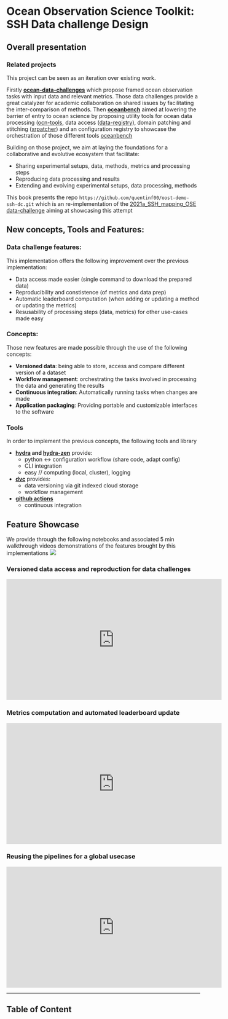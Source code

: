 # Ocean Observation Science Toolkit: SSH Data challenge Design

## Overall presentation

### Related projects
This project can be seen as an iteration over existing work.

Firstly **[ocean-data-challenges](https://ocean-data-challenges.github.io/)** which propose framed ocean observation tasks with input data and relevant metrics. Those data challenges provide a great catalyzer for academic collaboration on shared issues by facilitating the inter-comparison of methods.
Then **[oceanbench](https://jejjohnson.github.io/oceanbench/content/overview.html)** aimed at lowering the barrier of entry to ocean science by proposing utility tools for ocean data processing ([ocn-tools](https://github.com/jejjohnson/ocn-tools/), data access ([data-registry](https://github.com/quentinf00/oceanbench-data-registry)), domain patching and stitching ([xrpatcher](https://github.com/jejjohnson/xrpatcher)) and  an configuration registry to showcase the orchestration of those different tools [oceanbench](https://github.com/jejjohnson/oceanbench)

Building on those project, we aim at laying the foundations for a collaborative and evolutive ecosystem that facilitate:
- Sharing experimental setups, data, methods, metrics and processing steps
- Reproducing data processing and results 
- Extending and evolving experimental setups, data processing, methods

This book presents the repo `https://github.com/quentinf00/oost-demo-ssh-dc.git` which is an re-implementation of the [2021a_SSH_mapping_OSE data-challenge](https://github.com/ocean-data-challenges/2023a_SSH_mapping_OSE) aiming at showcasing this attempt

## New concepts, Tools and Features:

### Data challenge features:
This implementation offers the following improvement over the previous implementation:
- Data access made easier (single command to download the prepared data)
- Reproducibility and constistence (of metrics and data prep)
- Automatic leaderboard computation (when adding or updating a method or updating the metrics)
- Resusability of processing steps (data, metrics) for other use-cases made easy

### Concepts:
Those new features are made possible through the use of the following concepts:
- **Versioned data**: being able to store, access and compare different version of a dataset
- **Workflow management**: orchestrating the tasks involved in processing the data and generating the results
- **Continuous integration**: Automatically running tasks when changes are made
- **Application packaging**: Providing portable and customizable interfaces to the software

### Tools
In order to implement the previous concepts, the following tools and library
-  **[hydra](https://hydra.cc/docs/intro/) and [hydra-zen](https://mit-ll-responsible-ai.github.io/hydra-zen/)** provide:
    -  python <-> configuration workflow (share code, adapt config) 
    -  CLI integration
    -  easy // computing (local, cluster), logging 
-  **[dvc](https://dvc.org/doc/use-cases)** provides:
    -  data versioning via git indexed cloud storage
    -  workflow management 
- **[github actions](https://docs.github.com/en/actions)**
    - continuous integration
  


## Feature Showcase
We provide through the following notebooks and associated 5 min walkthrough videos demonstrations of the features brought by this implementations
![](imgs/contrib_doc.png)
### Versioned data access and reproduction for data challenges
<iframe width="560" height="315" src="https://www.youtube.com/embed/qWT-vczLlCA?si=gBRizrtw6dIO92uo" title="YouTube video player" frameborder="0" allow="accelerometer; autoplay; clipboard-write; encrypted-media; gyroscope; picture-in-picture; web-share" referrerpolicy="strict-origin-when-cross-origin" allowfullscreen></iframe>

### Metrics computation and automated leaderboard update
<iframe width="560" height="315" src="https://www.youtube.com/embed/CZUp0g8ZTBk?si=u_XA3A0NGh7yNFDc" title="YouTube video player" frameborder="0" allow="accelerometer; autoplay; clipboard-write; encrypted-media; gyroscope; picture-in-picture; web-share" referrerpolicy="strict-origin-when-cross-origin" allowfullscreen></iframe>

### Reusing the pipelines for a global usecase
<iframe width="560" height="315" src="https://www.youtube.com/embed/-V-5fS7oSvw?si=fkobRQggG_pYlNAm" title="YouTube video player" frameborder="0" allow="accelerometer; autoplay; clipboard-write; encrypted-media; gyroscope; picture-in-picture; web-share" referrerpolicy="strict-origin-when-cross-origin" allowfullscreen></iframe>

---

## Table of Content
```{tableofcontents}
```

